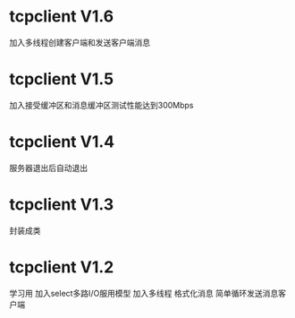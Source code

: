 # tcpclient V1.6
加入多线程创建客户端和发送客户端消息
# tcpclient V1.5
加入接受缓冲区和消息缓冲区测试性能达到300Mbps
# tcpclient V1.4
服务器退出后自动退出
# tcpclient V1.3
封装成类
# tcpclient V1.2 
学习用
加入select多路I/O服用模型
加入多线程
格式化消息
简单循环发送消息客户端